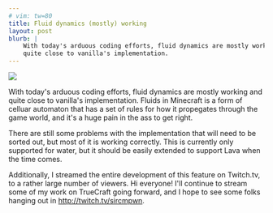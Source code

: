 ```yaml
---
# vim: tw=80
title: Fluid dynamics (mostly) working
layout: post
blurb: |
    With today's arduous coding efforts, fluid dynamics are mostly working and
    quite close to vanilla's implementation.
---
```


![](http://a.pomf.se/blrzjl.png)

With today's arduous coding efforts, fluid dynamics are mostly working and quite
close to vanilla's implementation. Fluids in Minecraft is a form of celluar
automaton that has a set of rules for how it propegates through the game world,
and it's a huge pain in the ass to get right.

There are still some problems with the implementation that will need to be
sorted out, but most of it is working correctly. This is currently only
supported for water, but it should be easily extended to support Lava when the
time comes.

Additionally, I streamed the entire development of this feature on Twitch.tv, to
a rather large number of viewers. Hi everyone! I'll continue to stream some of
my work on TrueCraft going forward, and I hope to see some folks hanging out in
http://twitch.tv/sircmpwn.
